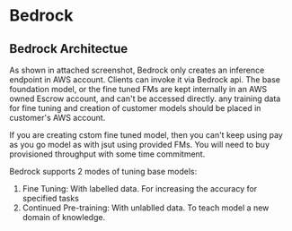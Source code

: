 # Bedrock

## Bedrock Architectue

As shown in attached screenshot, Bedrock only creates an inference endpoint in AWS account. Clients can invoke it via Bedrock api. The base foundation model, or the fine tuned FMs are kept internally in an AWS owned Escrow account, and can't be accessed directly. any training data for fine tuning and creation of customer models should be placed in customer's AWS account.

If you are creating cstom fine tuned model, then you can't keep using pay as you go model as with jsut using provided FMs. You will need to buy provisioned throughput with some time commitment.

Bedrock supports 2 modes of tuning base models:
1. Fine Tuning: With labelled data. For increasing the accuracy for specified tasks
2. Continued Pre-training: With unlablled data. To teach model a new domain of knowledge.

